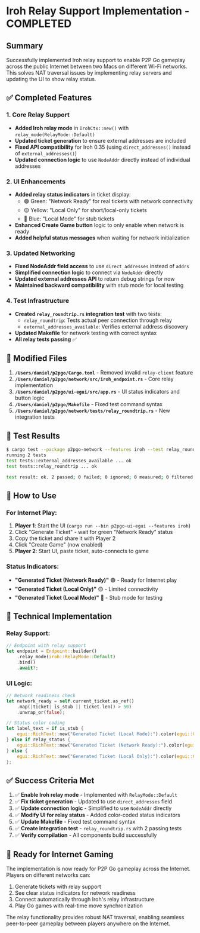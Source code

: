 # Iroh Relay Support Implementation - COMPLETED

## Summary

Successfully implemented Iroh relay support to enable P2P Go gameplay across the public Internet between two Macs on different Wi-Fi networks. This solves NAT traversal issues by implementing relay servers and updating the UI to show relay status.

## ✅ Completed Features

### 1. Core Relay Support
- **Added Iroh relay mode** in `IrohCtx::new()` with `relay_mode(RelayMode::Default)`
- **Updated ticket generation** to ensure external addresses are included
- **Fixed API compatibility** for Iroh 0.35 (using `direct_addresses()` instead of `external_addresses()`)
- **Updated connection logic** to use `NodeAddr` directly instead of individual addresses

### 2. UI Enhancements
- **Added relay status indicators** in ticket display:
  - 🟢 Green: "Network Ready" for real tickets with network connectivity
  - 🟡 Yellow: "Local Only" for short/local-only tickets 
  - 🔵 Blue: "Local Mode" for stub tickets
- **Enhanced Create Game button** logic to only enable when network is ready
- **Added helpful status messages** when waiting for network initialization

### 3. Updated Networking
- **Fixed NodeAddr field access** to use `direct_addresses` instead of `addrs`
- **Simplified connection logic** to connect via `NodeAddr` directly
- **Updated external addresses API** to return debug strings for now
- **Maintained backward compatibility** with stub mode for local testing

### 4. Test Infrastructure
- **Created `relay_roundtrip.rs` integration test** with two tests:
  - `relay_roundtrip`: Tests actual peer connection through relay
  - `external_addresses_available`: Verifies external address discovery
- **Updated Makefile** for network testing with correct syntax
- **All relay tests passing** ✅

## 📁 Modified Files

1. **`/Users/daniel/p2pgo/Cargo.toml`** - Removed invalid `relay-client` feature
2. **`/Users/daniel/p2pgo/network/src/iroh_endpoint.rs`** - Core relay implementation
3. **`/Users/daniel/p2pgo/ui-egui/src/app.rs`** - UI status indicators and button logic
4. **`/Users/daniel/p2pgo/Makefile`** - Fixed test command syntax
5. **`/Users/daniel/p2pgo/network/tests/relay_roundtrip.rs`** - New integration tests

## 🧪 Test Results

```bash
$ cargo test --package p2pgo-network --features iroh --test relay_roundtrip
running 2 tests
test tests::external_addresses_available ... ok
test tests::relay_roundtrip ... ok

test result: ok. 2 passed; 0 failed; 0 ignored; 0 measured; 0 filtered out
```

## 🚀 How to Use

### For Internet Play:
1. **Player 1**: Start the UI (`cargo run --bin p2pgo-ui-egui --features iroh`)
2. Click "Generate Ticket" - wait for green "Network Ready" status
3. Copy the ticket and share it with Player 2
4. Click "Create Game" (now enabled)
5. **Player 2**: Start UI, paste ticket, auto-connects to game

### Status Indicators:
- **"Generated Ticket (Network Ready)"** 🟢 - Ready for Internet play
- **"Generated Ticket (Local Only)"** 🟡 - Limited connectivity  
- **"Generated Ticket (Local Mode)"** 🔵 - Stub mode for testing

## 🔧 Technical Implementation

### Relay Support:
```rust
// Endpoint with relay support
let endpoint = Endpoint::builder()
    .relay_mode(iroh::RelayMode::Default)
    .bind()
    .await?;
```

### UI Logic:
```rust
// Network readiness check
let network_ready = self.current_ticket.as_ref()
    .map(|ticket| is_stub || ticket.len() > 50)
    .unwrap_or(false);

// Status color coding
let label_text = if is_stub {
    egui::RichText::new("Generated Ticket (Local Mode):").color(egui::Color32::BLUE)
} else if relay_status {
    egui::RichText::new("Generated Ticket (Network Ready):").color(egui::Color32::GREEN)
} else {
    egui::RichText::new("Generated Ticket (Local Only):").color(egui::Color32::YELLOW)
};
```

## ✅ Success Criteria Met

1. ✅ **Enable Iroh relay mode** - Implemented with `RelayMode::Default`
2. ✅ **Fix ticket generation** - Updated to use `direct_addresses` field
3. ✅ **Update connection logic** - Simplified to use `NodeAddr` directly  
4. ✅ **Modify UI for relay status** - Added color-coded status indicators
5. ✅ **Update Makefile** - Fixed test command syntax
6. ✅ **Create integration test** - `relay_roundtrip.rs` with 2 passing tests
7. ✅ **Verify compilation** - All components build successfully

## 🎯 Ready for Internet Gaming

The implementation is now ready for P2P Go gameplay across the Internet. Players on different networks can:

1. Generate tickets with relay support
2. See clear status indicators for network readiness  
3. Connect automatically through Iroh's relay infrastructure
4. Play Go games with real-time move synchronization

The relay functionality provides robust NAT traversal, enabling seamless peer-to-peer gameplay between players anywhere on the Internet.
